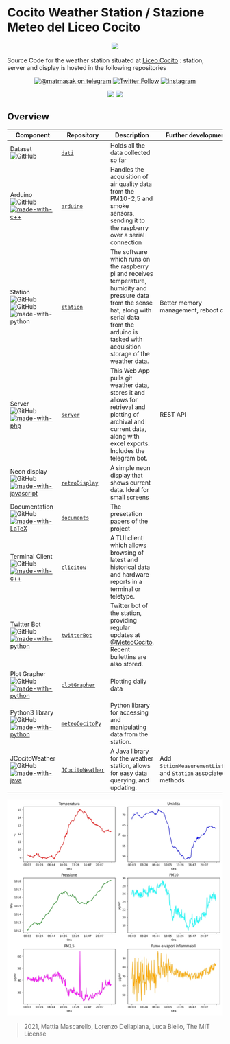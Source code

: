 # Cocito Weather Station / Stazione Meteo del Liceo Cocito
<p align="center">
<img src="https://avatars.githubusercontent.com/u/94685891?v=4">
</p>


Source Code for the weather station situated at [Liceo Cocito](https://liceococito.edu.it) : station, server and display is hosted in the following repositories

<p align="center">
<a href="https://t.me/StazioneMeteoCocitoBot"><img src="https://img.shields.io/badge/@StazioneMeteoCocitoBot-Telegram-blue.svg" alt="@matmasak on telegram"></a>
<a href="https://twitter.com/Meteococito"><img alt="Twitter Follow" src="https://img.shields.io/twitter/follow/MeteoCocito"></a>
<a href="https://www.instagram.com/meteococito/"><img src ="https://img.shields.io/badge/Instagram-meteococito-orange" alt="Instagram"></a>
</p>

<p align="center">
<img src="https://github-readme-stats.vercel.app/api?username=StazioneMeteoCocito&show_icons=true&theme=dark" height="165">
<img src="https://github-readme-stats.vercel.app/api/top-langs/?username=StazioneMeteoCocito&layout=compact&theme=dark">
</p>  
  
## Overview

|Component|Repository|Description|Further developments|
|---|---|---|---|
|Dataset<br />![GitHub](https://img.shields.io/github/license/StazioneMeteoCocito/dati)|[`dati`](https://github.com/StazioneMeteoCocito/dati)|Holds all the data collected so far||
|Arduino<br />![GitHub](https://img.shields.io/github/license/StazioneMeteoCocito/arduino)<br />[![made-with-c++](https://img.shields.io/badge/Made%20with-C%2B%2B-f34b7d.svg)](https://isocpp.prg)|[`arduino`](https://github.com/StazioneMeteoCocito/arduino)|Handles the acquisition of air quality data from the PM10-2,5 and smoke sensors, sending it to the raspberry over a serial connection||
|Station<br />![GitHub](https://img.shields.io/github/license/StazioneMeteoCocito/station)<br />![GitHub](https://img.shields.io/github/license/StazioneMeteoCocito/instagramGrapher)<br />![made-with-python](https://img.shields.io/badge/Made%20with-Python-1f425f.svg)|[`station`](https://github.com/StazioneMeteoCocito/station)|The software which runs on the raspberry pi and receives temperature, humidity and pressure data from the sense hat, along with serial data from the arduino is tasked with acquisition storage of the weather data.|Better memory management, reboot cycle|
|Server<br />![GitHub](https://img.shields.io/github/license/StazioneMeteoCocito/server)<br />[![made-with-php](https://img.shields.io/badge/Made%20with-PHP-4F5D95.svg)](https://www.php.net/)|[`server`](https://github.com/StazioneMeteoCocito/server)|This Web App pulls git weather data, stores it and allows for retrieval and plotting of archival and current data, along with excel exports.<br />Includes the telegram bot.|REST API|
|Neon display![GitHub](https://img.shields.io/github/license/StazioneMeteoCocito/retroDisplay)<br />[![made-with-javascript](https://img.shields.io/badge/Made%20with-JavaScript-f1e05a.svg)](https://www.javascript.com)|[`retroDisplay`](https://github.com/StazioneMeteoCocito/retroDisplay)|A simple neon display that shows current data. Ideal for small screens||
|Documentation<br />![GitHub](https://img.shields.io/github/license/StazioneMeteoCocito/documents)<br />[![made-with-LaTeX](https://img.shields.io/badge/Made%20with-LaTeX-3D6117.svg)](https://isocpp.prg)|[`documents`](https://github.com/StazioneMeteoCocito/documents)|The presetation papers of the project||
|Terminal Client<br />![GitHub](https://img.shields.io/github/license/StazioneMeteoCocito/clicitow)<br />[![made-with-c++](https://img.shields.io/badge/Made%20with-C-555555.svg)](https://isocpp.prg)|[`clicitow`](https://github.com/StazioneMeteoCocito/clicitow)|A TUI client which allows browsing of latest and historical data and hardware reports in a terminal or teletype.||
|Twitter Bot<br />![GitHub](https://img.shields.io/github/license/StazioneMeteoCocito/twitterBot)<br />[![made-with-python](https://img.shields.io/badge/Made%20with-Python-1f425f.svg)](https://www.python.org/)|[`twitterBot`](https://github.com/StazioneMeteoCocito/twitterBot)|Twitter bot of the station, providing regular updates at [@MeteoCocito](https://twitter.com/MeteoCocito). Recent bullettins are also stored.||
|Plot Grapher<br />![GitHub](https://img.shields.io/github/license/StazioneMeteoCocito/plotGrapher)<br />[![made-with-python](https://img.shields.io/badge/Made%20with-Python-1f425f.svg)](https://www.python.org/)|[`plotGrapher`](https://github.com/StazioneMeteoCocito/plotGrapher)|Plotting daily data||
|Python3 library<br />![GitHub](https://img.shields.io/github/license/StazioneMeteoCocito/arduino)<br />[![made-with-python](https://img.shields.io/badge/Made%20with-Python-1f425f.svg)](https://www.python.org/)|[`meteoCocitoPy`](https://github.com/StazioneMeteoCocito/meteoCocitoPy)|Python library for accessing and manipulating data from the station.||
|JCocitoWeather<br />![GitHub](https://img.shields.io/github/license/StazioneMeteoCocito/JCocitoWeather)<br />[![made-with-java](https://img.shields.io/badge/Made%20with-Java-b07219.svg)](https://www.java.com/)|[`JCocitoWeather`](https://github.com/StazioneMeteoCocito/JCocitoWeather)|A Java library for the weather station, allows for easy data querying, and updating.|Add `SttionMeasurementListener` and `Station` associated methods|

![](https://raw.githubusercontent.com/StazioneMeteoCocito/instagramGrapher/main/day.jpg)

> 2021, Mattia Mascarello, Lorenzo Dellapiana, Luca Biello, The MIT License


